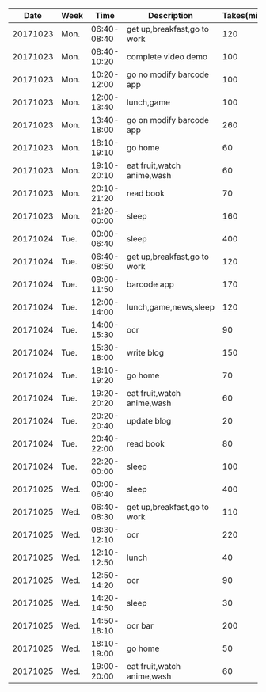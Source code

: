 Date|Week|Time|Description|Takes(minutes)
---|---|---|---|---
20171023|Mon.|06:40-08:40|get up,breakfast,go to work|120
20171023|Mon.|08:40-10:20|complete video demo|100
20171023|Mon.|10:20-12:00|go no modify barcode app|100
20171023|Mon.|12:00-13:40|lunch,game|100
20171023|Mon.|13:40-18:00|go on modify barcode app|260
20171023|Mon.|18:10-19:10|go home|60
20171023|Mon.|19:10-20:10|eat fruit,watch anime,wash|60
20171023|Mon.|20:10-21:20|read book|70
20171023|Mon.|21:20-00:00|sleep|160
20171024|Tue.|00:00-06:40|sleep|400
20171024|Tue.|06:40-08:50|get up,breakfast,go to work|120
20171024|Tue.|09:00-11:50|barcode app|170
20171024|Tue.|12:00-14:00|lunch,game,news,sleep|120
20171024|Tue.|14:00-15:30|ocr|90
20171024|Tue.|15:30-18:00|write blog|150
20171024|Tue.|18:10-19:20|go home|70
20171024|Tue.|19:20-20:20|eat fruit,watch anime,wash|60
20171024|Tue.|20:20-20:40|update blog|20
20171024|Tue.|20:40-22:00|read book|80
20171024|Tue.|22:20-00:00|sleep|100
20171025|Wed.|00:00-06:40|sleep|400
20171025|Wed.|06:40-08:30|get up,breakfast,go to work|110
20171025|Wed.|08:30-12:10|ocr|220
20171025|Wed.|12:10-12:50|lunch|40
20171025|Wed.|12:50-14:20|ocr|90
20171025|Wed.|14:20-14:50|sleep|30
20171025|Wed.|14:50-18:10|ocr bar|200
20171025|Wed.|18:10-19:00|go home|50
20171025|Wed.|19:00-20:00|eat fruit,watch anime,wash|60
